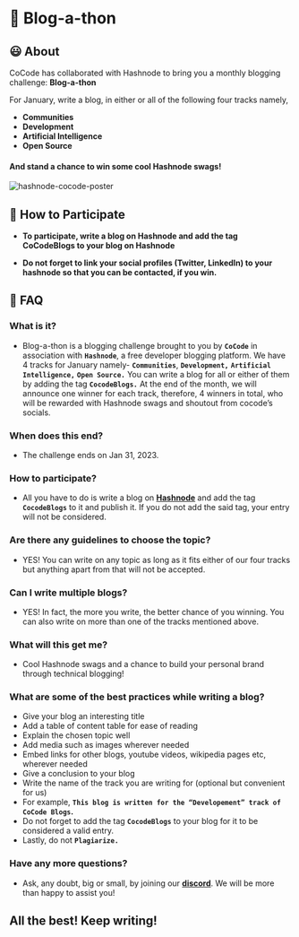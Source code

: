 
# 📝 Blog-a-thon

## 😃 About
CoCode has collaborated with Hashnode to bring you a monthly blogging challenge: **Blog-a-thon**

For January, write a blog, in either or all of the following four tracks namely, 

- **Communities**
- **Development**
- **Artificial Intelligence**
- **Open Source**

#### And stand a chance to win some cool Hashnode swags!


![hashnode-cocode-poster](https://i.ibb.co/jk6JQkX/hashnode-annoucement-poster.png)


## 🤔 How to Participate
- **To participate, write a blog on Hashnode and add the tag CoCodeBlogs to your blog on Hashnode**

- **Do not forget to link your social profiles (Twitter, LinkedIn) to your hashnode so that you can be contacted, if you win.**

## 🙋 FAQ

### What is it?

- Blog-a-thon is a blogging challenge brought to you by **`CoCode`** in association with **`Hashnode`**, a free developer blogging platform. We have 4 tracks for January namely-  **`Communities`**, **`Development,`** **`Artificial Intelligence,`** **`Open Source.`** You can write a blog for all or either of them by adding the tag  **`CocodeBlogs.`** At the end of the month, we will announce one winner for each track, therefore, 4 winners in total, who will be rewarded with Hashnode swags and shoutout from cocode’s socials.

### When does this end?

- The challenge ends on Jan 31, 2023.

### How to participate?

- All you have to do is write a blog on [**Hashnode**](https://hashnode.com/) and add the tag **`CocodeBlogs`** to it and publish it. If you do not add the said tag, your entry will not be considered.

### Are there any guidelines to choose the topic?

- YES! You can write on any topic as long as it fits either of our four tracks but anything apart from that will not be accepted.

### Can I write multiple blogs?

- YES! In fact, the more you write, the better chance of you winning. You can also write on more than one of the tracks mentioned above.

### What will this get me?

- Cool Hashnode swags and a chance to build your personal brand through technical blogging!

### What are some of the best practices while writing a blog?

- Give your blog an interesting title
- Add a table of content table for ease of reading
- Explain the chosen topic well
- Add media such as images wherever needed
- Embed links for other blogs, youtube videos, wikipedia pages etc, wherever needed
- Give a conclusion to your blog
- Write the name of the track you are writing for (optional but convenient for us)
- For example, **`This blog is written for the “Developement” track of CoCode Blogs`.**
- Do not forget to add the tag **`CocodeBlogs`** to your blog for it to be considered a valid entry.
- Lastly, do not **`Plagiarize.`**

### Have any more questions?

- Ask, any doubt, big or small, by joining our [**discord**](https://discord.gg/WP8BQvrzzc). We will be more than happy to assist you!


## All the best! Keep writing!
